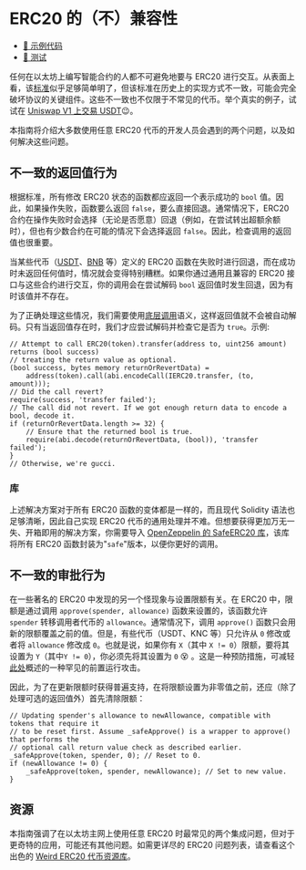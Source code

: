 # ERC20 的（不）兼容性

- [📜 示例代码](./ERC20Compatibility.sol)
- [🐞 测试](../../test/ERC20Compatibility.t.sol)

任何在以太坊上编写智能合约的人都不可避免地要与 ERC20 进行交互。从表面上看，该[标准](https://eips.ethereum.org/EIPS/eip-20)似乎足够简单明了，但该标准在历史上的实现方式不一致，可能会完全破坏协议的关键组件。这些不一致也不仅限于不常见的代币。举个真实的例子，试试在 [Uniswap V1 上交易 USDT](https://etherscan.io/address/0xc8313c965C47D1E0B5cDCD757B210356AD0e400C)😉。

本指南将介绍大多数使用任意 ERC20 代币的开发人员会遇到的两个问题，以及如何解决这些问题。

## 不一致的返回值行为

根据标准，所有修改 ERC20 状态的函数都应返回一个表示成功的 `bool` 值。因此，如果操作失败，函数要么返回 `false`，要么直接回退。通常情况下，ERC20 合约在操作失败时会选择（无论是否愿意）回退（例如，在尝试转出超额余额时），但也有少数合约在可能的情况下会选择返回 `false`。因此，检查调用的返回值也很重要。

当某些代币（[USDT](https://etherscan.io/address/0xdac17f958d2ee523a2206206994597c13d831ec7#code)、[BNB](https://etherscan.io/address/0xB8c77482e45F1F44dE1745F52C74426C631bDD52#code) 等）定义的 ERC20 函数在失败时进行回退，而在成功时未返回任何值时，情况就会变得特别糟糕。如果你通过通用且兼容的 ERC20 接口与这些合约进行交互，你的调用会在尝试解码 `bool` 返回值时发生回退，因为有时该值并不存在。

为了正确处理这些情况，我们需要使用[底层调用](https://docs.soliditylang.org/en/v0.8.17/units-and-global-variables.html#members-of-address-types)语义，这样返回值就不会被自动解码。只有当返回值存在时，我们才应尝试解码并检查它是否为 `true`。示例:

```solidity
// Attempt to call ERC20(token).transfer(address to, uint256 amount) returns (bool success)
// treating the return value as optional.
(bool success, bytes memory returnOrRevertData) =
    address(token).call(abi.encodeCall(IERC20.transfer, (to, amount)));
// Did the call revert?
require(success, 'transfer failed');
// The call did not revert. If we got enough return data to encode a bool, decode it.
if (returnOrRevertData.length >= 32) {
    // Ensure that the returned bool is true.
    require(abi.decode(returnOrRevertData, (bool)), 'transfer failed');
}
// Otherwise, we're gucci.
```

### 库

上述解决方案对于所有 ERC20 函数的变体都是一样的，而且现代 Solidity 语法也足够清晰，因此自己实现 ERC20 代币的通用处理并不难。但想要获得更加万无一失、开箱即用的解决方案，你需要导入 [OpenZeppelin 的 SafeERC20 库](https://docs.openzeppelin.com/contracts/4.x/api/token/erc20#SafeERC20)，该库将所有 ERC20 函数封装为"`safe`"版本，以便你更好的调用。

## 不一致的审批行为

在一些著名的 ERC20 中发现的另一个怪现象与设置限额有关。在 ERC20 中，限额是通过调用 `approve(spender, allowance)` 函数来设置的，该函数允许 `spender` 转移调用者代币的 `allowance`。通常情况下，调用 `approve()` 函数只会用新的限额覆盖之前的值。但是，有些代币（USDT、KNC 等）只允许从 `0` 修改或者将 `allowance` 修改成 `0`。也就是说，如果你有 `X`（其中 `X != 0`）限额，要将其设置为 `Y`（其中`Y != 0`），你必须先将其设置为 `0` 😵 。这是一种预防措施，可减轻[此处](https://docs.google.com/document/d/1YLPtQxZu1UAvO9cZ1O2RPXBbT0mooh4DYKjA_jp-RLM/edit#heading=h.b32yfk54vyg9)概述的一种罕见的前置运行攻击。

因此，为了在更新限额时获得普遍支持，在将限额设置为非零值之前，还应（除了处理可选的返回值外）首先清除限额：

```solidity
// Updating spender's allowance to newAllowance, compatible with tokens that require it
// to be reset first. Assume _safeApprove() is a wrapper to approve() that performs the
// optional call return value check as described earlier.
_safeApprove(token, spender, 0); // Reset to 0.
if (newAllowance != 0) {
    _safeApprove(token, spender, newAllowance); // Set to new value.
}
```

## 资源

本指南强调了在以太坊主网上使用任意 ERC20 时最常见的两个集成问题，但对于更奇特的应用，可能还有其他问题。如需更详尽的 ERC20 问题列表，请查看这个出色的 [Weird ERC20 代币资源库](https://github.com/d-xo/weird-erc20)。